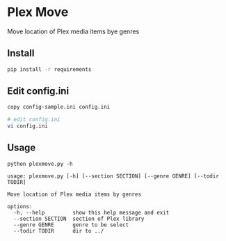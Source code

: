 # Plex Move
Move location of Plex media items bye genres


## Install 
```sh 
pip install -r requirements
```

## Edit config.ini
```sh
copy config-sample.ini config.ini

# edit config.ini 
vi config.ini 
```

## Usage

```
python plexmove.py -h

usage: plexmove.py [-h] [--section SECTION] [--genre GENRE] [--todir TODIR]

Move location of Plex media items by genres

options:
  -h, --help         show this help message and exit
  --section SECTION  section of Plex library
  --genre GENRE      genre to be select
  --todir TODIR      dir to ../
```
